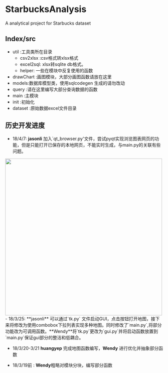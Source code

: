 # StarbucksAnalysis
A analytical project for Starbucks dataset


## Index/src
 - util :工具类所在目录
    - csv2xlsx :csv格式转xlsx格式
    - excel2sql: xlsx转sqlite db格式。
    - helper: 一些在模块中反复使用的函数
 - drawChart :画图模块，大部分画图函数请放在这里
 - models:数据库模型类，使用sqlcodegen 生成的请勿改动
 - query :请在这里编写大部分查询数据的函数
 - main :主模块
 - init :初始化
 - dataset :原始数据excel文件目录

## 历史开发进度
- 18/4/7: **jasonli** 加入`qt_browser.py'文件，尝试pyqt实现浏览图表网页的功能，但是只能打开已保存的本地网页，不能实时生成，与main.py的关联有些问题。
<img height=500 width=500 src="https://github.com/2015SoftwareAnalysisTeam/StarbucksAnalysis/blob/master/src/icons/test.gif" />
- 18/3/25: **jasonli** 可以通过`tk.py` 文件启动GUI，点击按钮打开地图，接下来将修改为使用combobox下拉列表实现多种地图。同时修改了`main.py`,将部分功能改为可调用函数。**Wendy**将`tk.py`更改为`gui.py`并将启动函数放置到`main.py`保证gui部分的整洁和低耦合。

- 18/3/20-3/21 **huangyep** 完成地图函数编写，**Wendy** 进行优化并抽象部分函数

- 18/3/19前 : **Wendy**粗略对模块分块，编写部分函数


